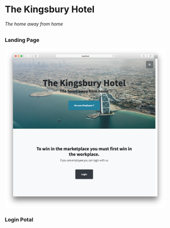
# The Kingsbury Hotel
###### The home away from home



### Landing Page 
 
<p align="center">
  <img src="project previews/1.png" width="auto" height="auto"/>
</p>

### Login Potal

